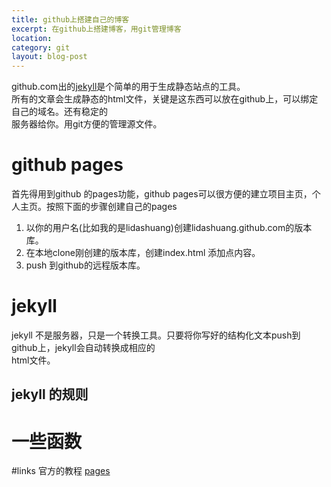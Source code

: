 ```yaml
---
title: github上搭建自己的博客
excerpt: 在github上搭建博客，用git管理博客
location: 
category: git
layout: blog-post
--- 
```

github.com出的[jekyll](https://github.com/mojombo/jekyll)是个简单的用于生成静态站点的工具。     
所有的文章会生成静态的html文件，关键是这东西可以放在github上，可以绑定自己的域名。还有稳定的     
服务器给你。用git方便的管理源文件。

# github pages

首先得用到github 的pages功能，github pages可以很方便的建立项目主页，个人主页。按照下面的步骤创建自己的pages      
1. 以你的用户名(比如我的是lidashuang)创建lidashuang.github.com的版本库。
1. 在本地clone刚创建的版本库，创建index.html 添加点内容。
1. push 到github的远程版本库。


# jekyll
jekyll 不是服务器，只是一个转换工具。只要将你写好的结构化文本push到github上，jekyll会自动转换成相应的   
html文件。
## jekyll 的规则

# 一些函数


#links
官方的教程 [pages](http://pages.github.com/)
